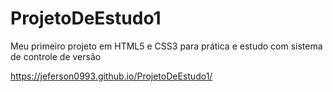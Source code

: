 # ProjetoDeEstudo1
Meu primeiro projeto em HTML5 e CSS3 para prática e estudo com sistema de controle de versão

https://jeferson0993.github.io/ProjetoDeEstudo1/
